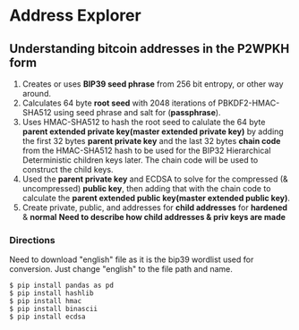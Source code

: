 # Address Explorer
## Understanding bitcoin addresses in the P2WPKH form
1. Creates or uses **BIP39 seed phrase** from 256 bit entropy, or other way around.
2. Calculates 64 byte **root seed** with 2048 iterations of PBKDF2-HMAC-SHA512 using seed phrase and salt for (**passphrase**).
3. Uses HMAC-SHA512 to hash the root seed to calulate the 64 byte **parent extended private key(master extended private key)** by adding the first 32 bytes **parent private key** and the last 32 bytes **chain code** from the HMAC-SHA512 hash to be used for the BIP32 Hierarchical Deterministic children keys later.  The chain code will be used to construct the child keys.
4. Used the **parent private key** and ECDSA to solve for the compressed (& uncompressed) **public key**, then adding that with the chain code to calculate the **parent extended public key(master extended public key)**.
5. Create private, public, and addresses for **child addresses** for **hardened** & **normal**
**Need to describe how child addresses & priv keys are made**

### Directions
Need to download "english" file as it is the bip39 wordlist used for conversion.  Just change "english" to the file path and name.

    $ pip install pandas as pd
    $ pip install hashlib
    $ pip install hmac
    $ pip install binascii
    $ pip install ecdsa
